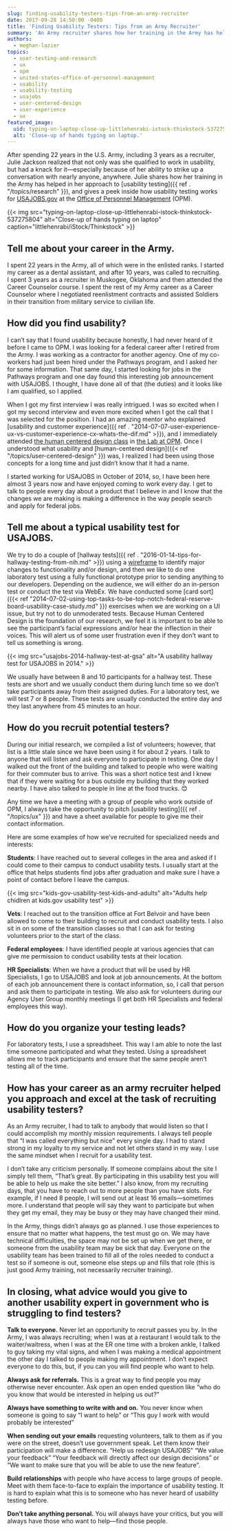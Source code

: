 ```yaml
---
slug: finding-usability-testers-tips-from-an-army-recruiter
date: 2017-09-28 14:50:00 -0400
title: 'Finding Usability Testers: Tips from an Army Recruiter'
summary: 'An Army recruiter shares how her training in the Army has helped in her approach to usability testing, and gives a peek inside how usability testing works for USAJOBS.gov at the Office of Personnel Management (OPM).'
authors:
  - meghan-lazier
topics:
  - user-testing-and-research
  - ux
  - opm
  - united-states-office-of-personnel-management
  - usability
  - usability-testing
  - usajobs
  - user-centered-design
  - user-experience
  - ux
featured_image:
  uid: typing-on-laptop-close-up-littlehenrabi-istock-thinkstock-537275804
  alt: 'Close-up of hands typing on laptop.'
---
```


After spending 22 years in the U.S. Army, including 3 years as a recruiter, Julie Jackson realized that not only was she qualified to work in usability, but had a knack for it—especially because of her ability to strike up a conversation with nearly anyone, anywhere. Julie shares how her training in the Army has helped in her approach to [usability testing]({{ ref . "/topics/research" }}), and gives a peek inside how usability testing works for [USAJOBS.gov](https://www.usajobs.gov/) at the [Office of Personnel Management](https://www.opm.gov/) (OPM).

{{< img src="typing-on-laptop-close-up-littlehenrabi-istock-thinkstock-537275804" alt="Close-up of hands typing on laptop" caption="littlehenrabi/iStock/Thinkstock" >}}

## Tell me about your career in the Army.

I spent 22 years in the Army, all of which were in the enlisted ranks. I started my career as a dental assistant, and after 10 years, was called to recruiting. I spent 3 years as a recruiter in Muskogee, Oklahoma and then attended the Career Counselor course. I spent the rest of my Army career as a Career Counselor where I negotiated reenlistment contracts and assisted Soldiers in their transition from military service to civilian life.

## How did you find usability?

I can’t say that I found usability because honestly, I had never heard of it before I came to OPM. I was looking for a federal career after I retired from the Army. I was working as a contractor for another agency. One of my co-workers had just been hired under the Pathways program, and I asked her for some information. That same day, I started looking for jobs in the Pathways program and one day found this interesting job announcement with USAJOBS. I thought, I have done all of that (the duties) and it looks like I am qualified, so I applied.

When I got my first interview I was really intrigued. I was so excited when I got my second interview and even more excited when I got the call that I was selected for the position. I had an amazing mentor who explained [usability and customer experience]({{ ref . "2014-07-07-user-experience-ux-vs-customer-experience-cx-whats-the-dif.md" >}}), and I immediately attended [the human centered design class](https://lab.opm.gov/class-sign-up/) in [the Lab at OPM](https://lab.opm.gov/). Once I understood what usability and [human-centered design]({{< ref "/topics/user-centered-design" }}) was, I realized I had been using those concepts for a long time and just didn’t know that it had a name.

I started working for USAJOBS in October of 2014, so, I have been here almost 3 years now and have enjoyed coming to work every day. I get to talk to people every day about a product that I believe in and I know that the changes we are making is making a difference in the way people search and apply for federal jobs.

## Tell me about a typical usability test for USAJOBS.

We try to do a couple of [hallway tests]({{ ref . "2016-01-14-tips-for-hallway-testing-from-nih.md" >}}) using a [wireframe](https://www.usability.gov/how-to-and-tools/methods/wireframing.html) to identify major changes to functionality and/or design, and then we like to do one laboratory test using a fully functional prototype prior to sending anything to our developers. Depending on the audience, we will either do an in-person test or conduct the test via WebEx. We have conducted some [card sort]({{< ref "2014-07-02-using-top-tasks-to-be-top-notch-federal-reserve-board-usability-case-study.md" }}) exercises when we are working on a UI issue, but try not to do unmoderated tests. Because Human Centered Design is the foundation of our research, we feel it is important to be able to see the participant’s facial expressions and/or hear the inflection in their voices. This will alert us of some user frustration even if they don’t want to tell us something is wrong.

{{< img src="usajobs-2014-hallway-test-at-gsa" alt="A usability hallway test for USAJOBS in 2014." >}}

We usually have between 8 and 10 participants for a hallway test. These tests are short and we usually conduct them during lunch time so we don’t take participants away from their assigned duties. For a laboratory test, we will test 7 or 8 people. These tests are usually conducted the entire day and they last anywhere from 45 minutes to an hour.

## How do you recruit potential testers?

During our initial research, we compiled a list of volunteers; however, that list is a little stale since we have been using it for about 2 years. I talk to anyone that will listen and ask everyone to participate in testing. One day I walked out the front of the building and talked to people who were waiting for their commuter bus to arrive. This was a short notice test and I knew that if they were waiting for a bus outside my building that they worked nearby. I have also talked to people in line at the food trucks. :blush:

Any time we have a meeting with a group of people who work outside of OPM, I always take the opportunity to pitch [usability testing]({{ ref . "/topics/ux" }}) and have a sheet available for people to give me their contact information.

Here are some examples of how we’ve recruited for specialized needs and interests:

**Students**: I have reached out to several colleges in the area and asked if I could come to their campus to conduct usability tests. I usually start at the office that helps students find jobs after graduation and make sure I have a point of contact before I leave the campus.

{{< img src="kids-gov-usability-test-kids-and-adults" alt="Adults help chidlren at kids.gov usability test" >}}

**Vets**: I reached out to the transition office at Fort Belvoir and have been allowed to come to their building to recruit and conduct usability tests. I also sit in on some of the transition classes so that I can ask for testing volunteers prior to the start of the class.

**Federal employees**: I have identified people at various agencies that can give me permission to conduct usability tests at their location.

**HR Specialists**: When we have a product that will be used by HR Specialists, I go to USAJOBS and look at job announcements. At the bottom of each job announcement there is contact information, so, I call that person and ask them to participate in testing. We also ask for volunteers during our Agency User Group monthly meetings (I get both HR Specialists and federal employees this way).

## How do you organize your testing leads?

For laboratory tests, I use a spreadsheet. This way I am able to note the last time someone participated and what they tested. Using a spreadsheet allows me to track participants and ensure that the same people aren’t testing all of the time.

## How has your career as an army recruiter helped you approach and excel at the task of recruiting usability testers?

As an Army recruiter, I had to talk to anybody that would listen so that I could accomplish my monthly mission requirements. I always tell people that “I was called everything but nice” every single day. I had to stand strong in my loyalty to my service and not let others stand in my way. I use the same mindset when I recruit for a usability test.

I don’t take any criticism personally. If someone complains about the site I simply tell them, “That’s great. By participating in this usability test you will be able to help us make the site better.” I also know, from my recruiting days, that you have to reach out to more people than you have slots. For example, if I need 8 people, I will send out at least 16 emails—sometimes more. I understand that people will say they want to participate but when they get my email, they may be busy or they may have changed their mind.

In the Army, things didn’t always go as planned. I use those experiences to ensure that no matter what happens, the test must go on. We may have technical difficulties, the space may not be set up when we get there, or someone from the usability team may be sick that day. Everyone on the usability team has been trained to fill all of the roles needed to conduct a test so if someone is out, someone else steps up and fills that role (this is just good Army training, not necessarily recruiter training).

## In closing, what advice would you give to another usability expert in government who is struggling to find testers?

**Talk to everyone.** Never let an opportunity to recruit passes you by. In the Army, I was always recruiting; when I was at a restaurant I would talk to the waiter/waitress, when I was at the ER one time with a broken ankle, I talked to guy taking my vital signs, and when I was making a medical appointment the other day I talked to people making my appointment. I don’t expect everyone to do this, but, if you can you will find people who want to help.

**Always ask for referrals.** This is a great way to find people you may otherwise never encounter. Ask open an open ended question like “who do you know that would be interested in helping us out?”

**Always have something to write with and on.** You never know when someone is going to say “I want to help” or “This guy I work with would probably be interested”

**When sending out your emails** requesting volunteers, talk to them as if you were on the street, doesn’t use government speak. Let them know their participation will make a difference. “Help us redesign USAJOBS” “We value your feedback” “Your feedback will directly affect our design decisions” or “We want to make sure that you will be able to use the new feature”.

**Build relationships** with people who have access to large groups of people. Meet with them face-to-face to explain the importance of usability testing. It is hard to explain what this is to someone who has never heard of usability testing before.

**Don’t take anything personal.** You will always have your critics, but you will always have those who want to help—find those people.
